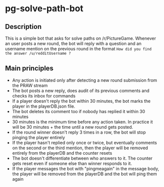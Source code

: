 # pg-solve-path-bot

## Description
This is a simple bot that asks for solve paths on /r/PictureGame. Whenever an user posts a new round, the bot will reply with a question and an username mention on the previous round in the format `How did you find the answer /u/redditUsername ?`

## Main principles
- Any action is initiated only after detecting a new round submission from the PRAW stream
- The bot posts a new reply, does audit of its previous comments and checks its inbox for commands
- If a player doesn't reply the bot within 30 minutes, the bot marks the player in the playerDB.json file.
- The bot deletes its comment too if nobody has replied it within 30 minutes
- 30 minutes is the minimum time before any action taken. In practice it will be 30 minutes + the time until a new round gets posted.
- If the round winner doesn't reply 3 times in a row, the bot will stop pinging the player entirely
- If the player hasn't replied only once or twice, but eventually comments on the second or the third mention, then the player will be removed entirely from the playerDB and the counter resets
- The bot doesn't differentiate between who answers to it. The counter gets reset even if someone else than winner responds to it.
- If the player messages the bot with "pingmeagain" in the message body, the player will be removed from the playerDB and the bot will ping them again

